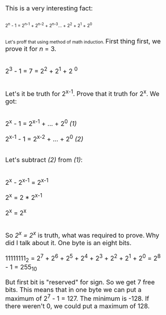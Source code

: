 <span style = "font-size:20px">This is a very interesting fact:<p style = "padding:1pt"></p> 2<sup>n</sup> - 1 = 2<sup>n-1</sup> + 2<sup>n-2</sup> + 2<sup>n-3</sup>... + 2<sup>2</sup> + 2<sup>1</sup> + 2<sup>0</sup><p style = "padding:1pt"></p>Let's proff that using method of math induction.</span>
<span style = "font-size:20px">First thing first, we prove it for <i>n</i> = 3. <p style = "padding:1pt"></p> 2<sup>3</sup> - 1 = 7 = 2<sup>2</sup> + 2<sup>1</sup> + 2 <sup>0</sup><p style = "padding:1pt"></p>Let's it be truth for 2<sup>x-1</sup>. Prove that it truth for 2<sup>x</sup>. We got:<p style = "padding:1pt"></p>
2<sup>x</sup> - 1 = 2<sup>x-1</sup> + ... +  2<sup>0</sup><i>  (1)</i><p></p>
2<sup>x-1</sup> - 1 = 2<sup>x-2</sup> + ... +  2<sup>0</sup><i>  (2)</i><p style = "padding:1pt"></p>Let's subtract <i>(2)</i> from <i>(1)</i>: <p style = "padding:1pt"></p>
2<sup>x</sup> - 2<sup>x-1</sup> = 2<sup>x-1</sup><p></p>
2<sup>x</sup> = 2 * 2<sup>x-1</sup><p></p>
2<sup>x</sup> = 2<sup>x</sup><p style = "padding:1pt"></p>So <i>2<sup>x</sup> = 2<sup>x</sup></i> is truth, what was required to prove.</span>
<span style = "font-size: 20px">Why did I talk about it. One byte is an eight bits. <p></p>
11111111<sub>2</sub> = 2<sup>7</sup> + 2<sup>6</sup> + 2<sup>5</sup> + 2<sup>4</sup> + 2<sup>3</sup> + 2<sup>2</sup> + 2<sup>1</sup> + 2<sup>0</sup> = 2<sup>8</sup> - 1 = 255<sub>10</sub><p></p>But first bit is "reserved" for sign. So we get 7 free bits. This means that in one byte we can put a maximum of 2<sup>7</sup> - 1 = 127. The minimum is -128. If there weren't 0, we could put a maximum of 128.</span>
